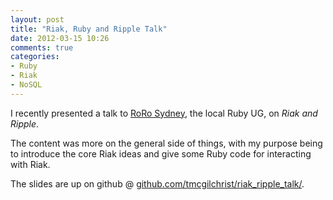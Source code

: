 ```yaml
---
layout: post
title: "Riak, Ruby and Ripple Talk"
date: 2012-03-15 10:26
comments: true
categories:
- Ruby
- Riak
- NoSQL
---
```


I recently presented a talk to
[RoRo Sydney](http://www.rubyonrails.com.au/), the local Ruby UG, on
_Riak and Ripple_.

The content was more on the general side of things, with my purpose
being to introduce the core Riak ideas and give some Ruby code for interacting
with Riak.

The slides are up on github @
[github.com/tmcgilchrist/riak_ripple_talk/](https://github.com/tmcgilchrist/riak_ripple_talk/).

